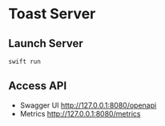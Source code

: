 # Toast Server


## Launch Server

```shell
swift run
```

## Access API

- Swagger UI
  http://127.0.0.1:8080/openapi
- Metrics
  http://127.0.0.1:8080/metrics

